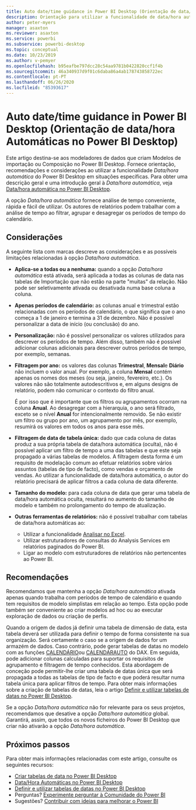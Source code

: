 ```yaml
---
title: Auto date/time guidance in Power BI Desktop (Orientação de data/hora Automáticas no Power BI Desktop)
description: Orientação para utilizar a funcionalidade de data/hora automática no Power BI Desktop.
author: peter-myers
manager: asaxton
ms.reviewer: asaxton
ms.service: powerbi
ms.subservice: powerbi-desktop
ms.topic: conceptual
ms.date: 10/23/2019
ms.author: v-pemyer
ms.openlocfilehash: b95eafbe797dcc28c54aa9781b0422820ccf1f4b
ms.sourcegitcommit: 46a340937d9f01c6daba86a4ab178743858722ec
ms.contentlocale: pt-PT
ms.lasthandoff: 06/26/2020
ms.locfileid: "85393617"
---
```

# <a name="auto-datetime-guidance-in-power-bi-desktop"></a>Auto date/time guidance in Power BI Desktop (Orientação de data/hora Automáticas no Power BI Desktop)

Este artigo destina-se aos modeladores de dados que criam Modelos de importação ou Composição no Power BI Desktop. Fornece orientação, recomendações e considerações ao utilizar a funcionalidade _Data/hora automática_ do Power BI Desktop em situações específicas. Para obter uma descrição geral e uma introdução geral à _Data/hora automática_, veja [Data/hora automática no Power BI Desktop](../transform-model/desktop-auto-date-time.md).

A opção _Data/hora automática_ fornece análise de tempo conveniente, rápida e fácil de utilizar. Os autores de relatórios podem trabalhar com a análise de tempo ao filtrar, agrupar e desagregar os períodos de tempo do calendário.

## <a name="considerations"></a>Considerações

A seguinte lista com marcas descreve as considerações e as possíveis limitações relacionadas à opção _Data/hora automática_.

- **Aplica-se a todas ou a nenhuma:** quando a opção _Data/hora automática_ está ativada, será aplicada a todas as colunas de data nas tabelas de Importação que não estão na parte &quot;muitas&quot; da relação. Não pode ser seletivamente ativada ou desativada numa base coluna a coluna.
- **Apenas períodos de calendário:** as colunas anual e trimestral estão relacionadas com os períodos de calendário, o que significa que o ano começa a 1 de janeiro e termina a 31 de dezembro. Não é possível personalizar a data de início (ou conclusão) do ano.
- **Personalização:** não é possível personalizar os valores utilizados para descrever os períodos de tempo. Além disso, também não é possível adicionar colunas adicionais para descrever outros períodos de tempo, por exemplo, semanas.
- **Filtragem por ano:** os valores das colunas **Trimestral**, **Mensal**e **Diário** não incluem o valor anual. Por exemplo, a coluna **Mensal** contém apenas os nomes dos meses (ou seja, janeiro, fevereiro, etc.). Os valores não são totalmente autodescritivos e, em alguns designs de relatório, podem não comunicar o contexto do filtro anual.

    É por isso que é importante que os filtros ou agrupamentos ocorram na coluna **Anual**. Ao desagregar com a hierarquia, o ano será filtrado, exceto se o nível **Anual** for intencionalmente removido. Se não existir um filtro ou grupo por ano, um agrupamento por mês, por exemplo, resumirá os valores em todos os anos para esse mês.
- **Filtragem de data de tabela única:** dado que cada coluna de datas produz a sua própria tabela de data/hora automática (oculta), não é possível aplicar um filtro de tempo a uma das tabelas e que este seja propagado a várias tabelas de modelos. A filtragem desta forma é um requisito de modelação comum ao efetuar relatórios sobre vários assuntos (tabelas de tipo de facto), como vendas e orçamento de vendas. Ao utilizar a funcionalidade de data/hora automática, o autor do relatório precisará de aplicar filtros a cada coluna de data diferente.
- **Tamanho do modelo:** para cada coluna de data que gerar uma tabela de data/hora automática oculta, resultará no aumento do tamanho de modelo e também no prolongamento do tempo de atualização.
- **Outras ferramentas de relatórios:** não é possível trabalhar com tabelas de data/hora automáticas ao:
  - Utilizar a funcionalidade [Analisar no Excel](../collaborate-share/service-analyze-in-excel.md).
  - Utilizar estruturadores de consultas do Analysis Services em relatórios paginados do Power BI.
  - Ligar ao modelo com estruturadores de relatórios não pertencentes ao Power BI.

## <a name="recommendations"></a>Recomendações

Recomendamos que mantenha a opção _Data/hora automática_ ativada apenas quando trabalha com períodos de tempo de calendário e quando tem requisitos de modelo simplistas em relação ao tempo. Esta opção pode também ser conveniente ao criar modelos ad hoc ou ao executar exploração de dados ou criação de perfis.

Quando a origem de dados já definir uma tabela de dimensão de data, esta tabela deverá ser utilizada para definir o tempo de forma consistente na sua organização. Será certamente o caso se a origem de dados for um armazém de dados. Caso contrário, pode gerar tabelas de datas no modelo com as funções [CALENDÁRIO](/dax/calendar-function-dax)ou [CALENDARAUTO](/dax/calendarauto-function-dax) do DAX. Em seguida, pode adicionar colunas calculadas para suportar os requisitos de agrupamento e filtragem de tempo conhecidos. Esta abordagem de conceção pode permitir-lhe criar uma tabela de datas única que será propagada a todas as tabelas de tipo de facto e que poderá resultar numa tabela única para aplicar filtros de tempo. Para obter mais informações sobre a criação de tabelas de datas, leia o artigo [Definir e utilizar tabelas de datas no Power BI Desktop](../transform-model/desktop-date-tables.md).

Se a opção _Data/hora automática_ não for relevante para os seus projetos, recomendamos que desative a opção _Data/hora automática_ global. Garantirá, assim, que todos os novos ficheiros do Power BI Desktop que criar não ativarão a opção _Data/hora automática_.

## <a name="next-steps"></a>Próximos passos

Para obter mais informações relacionadas com este artigo, consulte os seguintes recursos:

- [Criar tabelas de data no Power BI Desktop](model-date-tables.md)
- [Data/Hora Automáticas no Power BI Desktop](../transform-model/desktop-auto-date-time.md)
- [Definir e utilizar tabelas de datas no Power BI Desktop](../transform-model/desktop-date-tables.md)
- Perguntas? [Experimente perguntar à Comunidade do Power BI](https://community.powerbi.com/)
- Sugestões? [Contribuir com ideias para melhorar o Power BI](https://ideas.powerbi.com/)
